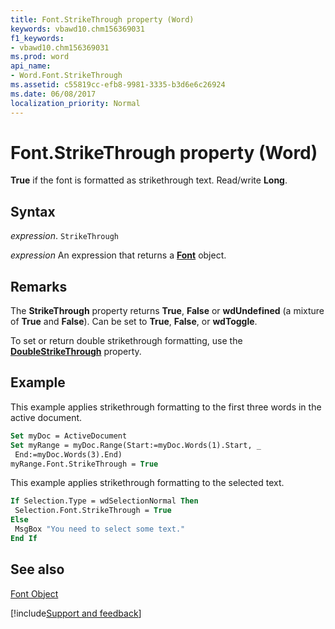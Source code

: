 ```yaml
---
title: Font.StrikeThrough property (Word)
keywords: vbawd10.chm156369031
f1_keywords:
- vbawd10.chm156369031
ms.prod: word
api_name:
- Word.Font.StrikeThrough
ms.assetid: c55819cc-efb8-9981-3335-b3d6e6c26924
ms.date: 06/08/2017
localization_priority: Normal
---
```



# Font.StrikeThrough property (Word)

 **True** if the font is formatted as strikethrough text. Read/write **Long**.


## Syntax

_expression_. `StrikeThrough`

 _expression_ An expression that returns a **[Font](Word.Font.md)** object.


## Remarks

The  **StrikeThrough** property returns **True**, **False** or **wdUndefined** (a mixture of **True** and **False**). Can be set to **True**, **False**, or **wdToggle**.

To set or return double strikethrough formatting, use the  **[DoubleStrikeThrough](Word.Font.DoubleStrikeThrough.md)** property.


## Example

This example applies strikethrough formatting to the first three words in the active document.


```vb
Set myDoc = ActiveDocument 
Set myRange = myDoc.Range(Start:=myDoc.Words(1).Start, _ 
 End:=myDoc.Words(3).End) 
myRange.Font.StrikeThrough = True
```

This example applies strikethrough formatting to the selected text.




```vb
If Selection.Type = wdSelectionNormal Then 
 Selection.Font.StrikeThrough = True 
Else 
 MsgBox "You need to select some text." 
End If
```


## See also


[Font Object](Word.Font.md)

[!include[Support and feedback](~/includes/feedback-boilerplate.md)]
